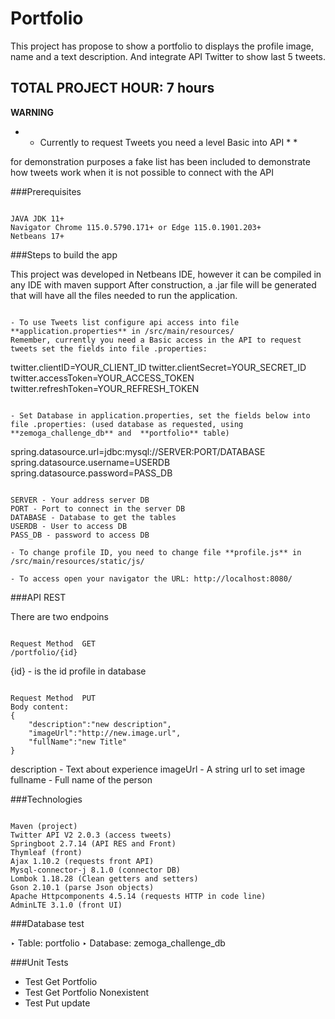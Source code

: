 # Portfolio

This project has propose to show a portfolio to displays the profile image, name and a text description. And integrate API Twitter to show last 5 tweets.

## TOTAL PROJECT HOUR: 7 hours 

**WARNING**

* * Currently to request Tweets you need a level Basic into API * *

for demonstration purposes a fake list has been included to demonstrate how tweets work when it is not possible to connect with the API

###Prerequisites

```

JAVA JDK 11+
Navigator Chrome 115.0.5790.171+ or Edge 115.0.1901.203+
Netbeans 17+

```

###Steps to build the app

This project was developed in Netbeans IDE, however it can be compiled in any IDE with maven support
After construction, a .jar file will be generated that will have all the files needed to run the application.

```

- To use Tweets list configure api access into file **application.properties** in /src/main/resources/
Remember, currently you need a Basic access in the API to request tweets set the fields into file .properties:

```

twitter.clientID=YOUR_CLIENT_ID
twitter.clientSecret=YOUR_SECRET_ID
twitter.accessToken=YOUR_ACCESS_TOKEN
twitter.refreshToken=YOUR_REFRESH_TOKEN

```

- Set Database in application.properties, set the fields below into file .properties: (used database as requested, using **zemoga_challenge_db** and  **portfolio** table)

```

spring.datasource.url=jdbc:mysql://SERVER:PORT/DATABASE
spring.datasource.username=USERDB
spring.datasource.password=PASS_DB

```

SERVER - Your address server DB
PORT - Port to connect in the server DB
DATABASE - Database to get the tables
USERDB - User to access DB
PASS_DB - password to access DB

- To change profile ID, you need to change file **profile.js** in /src/main/resources/static/js/

- To access open your navigator the URL: http://localhost:8080/

```


###API REST

There are two endpoins

```

Request Method  GET
/portfolio/{id}

```

{id} - is the id profile in database

```

Request Method  PUT
Body content:
{
    "description":"new description",
    "imageUrl":"http://new.image.url",
    "fullName":"new Title"
}

```

description - Text about experience
imageUrl - A string url to set image 
fullname - Full name of the person

###Technologies

```

Maven (project)
Twitter API V2 2.0.3 (access tweets)
Springboot 2.7.14 (API RES and Front)
Thymleaf (front)
Ajax 1.10.2 (requests front API)
Mysql-connector-j 8.1.0 (connector DB)
Lombok 1.18.28 (Clean getters and setters)
Gson 2.10.1 (parse Json objects)
Apache Httpcomponents 4.5.14 (requests HTTP in code line)
AdminLTE 3.1.0 (front UI)

```

###Database test

‣ Table: portfolio
‣ Database: zemoga_challenge_db

###Unit Tests

- Test Get Portfolio
- Test Get Portfolio Nonexistent
- Test Put update